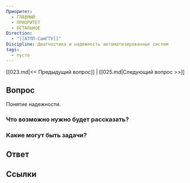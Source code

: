```yaml
---
Приоритет:
  - ГЛАВНЫЙ
  - ПРИОРИТЕТ
  - ОСТАЛЬНОЕ
Direction:
  - "[[АТПП-СамГТУ]]" 
Discipline: Диагностика и надежность автоматизированных систем 
tags:
  - пусто
---
```

[[023.md|<< Предыдущий вопрос]] | [[025.md|Следующий вопрос >>]]
## Вопрос

Понятие надежности.

### Что возможно нужно будет рассказать?

### Какие могут быть задачи?

## Ответ

## Ссылки
